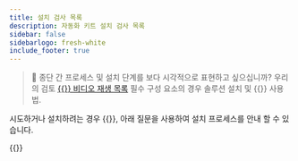 ```yaml
---
title: 설치 검사 목록
description: 자동화 키트 설치 검사 목록
sidebar: false
sidebarlogo: fresh-white
include_footer: true
---
```

> 🎥 종단 간 프로세스 및 설치 단계를 보다 시각적으로 표현하고 싶으십니까? 우리의 검토 <a href='https://www.youtube.com/playlist?list=PLi9EhCY4z99VlRg4j7D1Or6XfXbUcEWZy' target='_blank'>{{<product-name>}} 비디오 재생 목록</a> 필수 구성 요소의 경우 솔루션 설치 및 {{<product-name>}} 사용법.

시도하거나 설치하려는 경우 {{<product-name>}}, 아래 질문을 사용하여 설치 프로세스를 안내 할 수 있습니다.

{{<questions name="/get-started/install-checklist.json" completed="Thank you for completing install checklist" showNavigationButtons=false >}}
